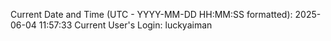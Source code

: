 Current Date and Time (UTC - YYYY-MM-DD HH:MM:SS formatted): 2025-06-04 11:57:33
Current User's Login: luckyaiman
